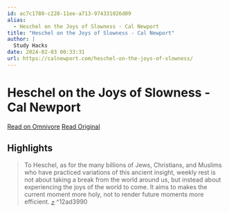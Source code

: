 ```yaml
---
id: ac7c1780-c228-11ee-a713-974331026d09
alias:
  - Heschel on the Joys of Slowness - Cal Newport
title: "Heschel on the Joys of Slowness - Cal Newport"
author: |
  Study Hacks
date: 2024-02-03 00:33:31
url: https://calnewport.com/heschel-on-the-joys-of-slowness/
---
```


# Heschel on the Joys of Slowness - Cal Newport

[Read on Omnivore](https://omnivore.app/me/heschel-on-the-joys-of-slowness-cal-newport-18d6c4da4d1)
[Read Original](https://calnewport.com/heschel-on-the-joys-of-slowness/)

## Highlights

> To Heschel, as for the many billions of Jews, Christians, and Muslims who have practiced variations of this ancient insight, weekly rest is not about taking a break from the world around us, but instead about experiencing the joys of the world to come. It aims to makes the current moment more holy, not to render future moments more efficient. [⤴️](https://omnivore.app/me/heschel-on-the-joys-of-slowness-cal-newport-18d6c4da4d1#12ad3990-e087-45e8-84a1-354b81535e57)  ^12ad3990